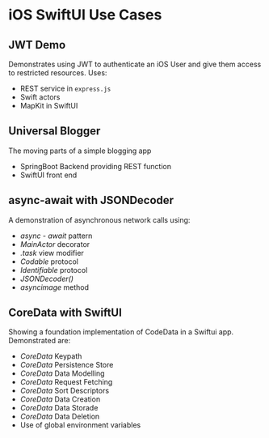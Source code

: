 # iOS SwiftUI Use Cases

## JWT Demo
Demonstrates using JWT to authenticate an iOS User and give them access to restricted resources.
Uses:
* REST service in ```express.js```
* Swift actors
* MapKit in SwiftUI

## Universal Blogger
The moving parts of a simple blogging app
* SpringBoot Backend providing REST function
* SwiftUI front end

## async-await with JSONDecoder
A demonstration of asynchronous network calls using: 
* _*async - await*_ pattern
* _*MainActor*_ decorator
* _*.task*_ view modifier
* _*Codable*_ protocol
* _*Identifiable*_ protocol
* _*JSONDecoder()*_
* _*asyncimage*_ method


## CoreData with SwiftUI
Showing a foundation implementation of CodeData in a Swiftui app.
Demonstrated are:
* _CoreData_ Keypath
* _CoreData_ Persistence Store
* _CoreData_ Data Modelling
* _CoreData_ Request Fetching
* _CoreData_ Sort Descriptors
* _CoreData_ Data Creation
* _CoreData_ Data Storade
* _CoreData_ Data Deletion
* Use of global environment variables

